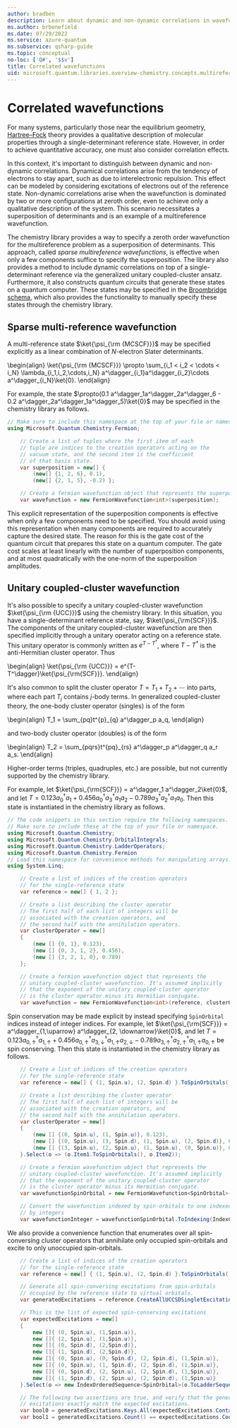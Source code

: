```yaml
---
author: bradben
description: Learn about dynamic and non-dynamic correlations in wavefunctions using the Azure Quantum chemistry library.
ms.author: brbenefield
ms.date: 07/29/2022
ms.service: azure-quantum
ms.subservice: qsharp-guide
ms.topic: conceptual
no-loc: ['Q#', '$$v']
title: Correlated wavefunctions
uid: microsoft.quantum.libraries.overview-chemistry.concepts.multireference
---
```


# Correlated wavefunctions

For many systems, particularly those near the equilibrium geometry, [Hartree–Fock](xref:microsoft.quantum.libraries.overview-chemistry.concepts.hartreefock) theory provides a qualitative description of molecular properties through a single-determinant reference state.
However, in order to achieve quantitative accuracy, one must also consider correlation effects.

In this context, it's important to distinguish between dynamic and non-dynamic correlations.
Dynamical correlations arise from the tendency of electrons to stay apart, such as due to interelectronic repulsion.
This effect can be modeled by considering excitations of electrons out of the reference state.
Non-dynamic correlations arise when the wavefunction is dominated by two or more configurations at zeroth order, even to achieve only a qualitative description of the system.
This scenario necessitates a superposition of determinants and is an example of a multireference wavefunction.

The chemistry library provides a way to specify a zeroth order wavefunction for the multireference problem as a superposition of determinants.
This approach, called *sparse multireference wavefunctions*, is effective when only a few components suffice to specify the superposition.
The library also provides a method to include dynamic correlations on top of a single-determinant reference via the generalized unitary coupled-cluster ansatz. Furthermore, it also constructs quantum circuits that generate these states on a quantum computer. These states may be specified in the [Broombridge schema](xref:microsoft.quantum.libraries.overview.chemistry.schema.broombridge), which also provides the functionality to manually specify these states through the chemistry
library.

## Sparse multi-reference wavefunction

A multi-reference state $\ket{\psi_{\rm {MCSCF}}}$ may be specified explicitly as a linear combination of $N$-electron Slater determinants.

\begin{align}
    \ket{\psi_{\rm {MCSCF}}} \propto \sum_{i_1 < i_2 < \cdots < i_N} \lambda_{i_1,i_2,\cdots,i_N} a^\dagger_{i_1}a^\dagger_{i_2}\cdots a^\dagger_{i_N}\ket{0}.
\end{align}

For example, the state $\propto(0.1 a^\dagger_1a^\dagger_2a^\dagger_6 - 0.2 a^\dagger_2a^\dagger_1a^\dagger_5)\ket{0}$ may be specified in the chemistry library as follows.

```csharp
// Make sure to include this namespace at the top of your file or namespace.
using Microsoft.Quantum.Chemistry.Fermion;
```

```csharp
    // Create a list of tuples where the first item of each 
    // tuple are indices to the creation operators acting on the
    // vacuum state, and the second item is the coefficient
    // of that basis state.
    var superposition = new[] {
        (new[] {1, 2, 6}, 0.1),
        (new[] {2, 1, 5}, -0.2) };

    // Create a fermion wavefunction object that represents the superposition.
    var wavefunction = new FermionWavefunction<int>(superposition);
```

This explicit representation of the superposition components is effective when only a few components need to be specified.
You should avoid using this representation when many components are required to accurately capture the desired state.
The reason for this is the gate cost of the quantum circuit that prepares this state on a quantum computer. The gate cost scales at least linearly with the number of superposition components, and at most quadratically with the one-norm of the superposition amplitudes.

## Unitary coupled-cluster wavefunction

It's also possible to specify a unitary coupled-cluster wavefunction $\ket{\psi_{\rm {UCC}}}$ using the chemistry library.
In this situation, you have a single-determinant reference state, say, $\ket{\psi_{\rm{SCF}}}$.
The components of the unitary coupled-cluster wavefunction are then specified implicitly through a unitary operator acting on a reference state.
This unitary operator is commonly written as $e^{T-T^\dagger}$, where $T-T^\dagger$ is the anti-Hermitian cluster operator.
Thus

\begin{align}
    \ket{\psi_{\rm {UCC}}} = e^{T-T^\dagger}\ket{\psi_{\rm{SCF}}}.
\end{align}

It's also common to split the cluster operator $T = T_1 + T_2 + \cdots$ into parts, where each part $T_j$ contains $j$-body terms. In generalized coupled-cluster theory, the one-body cluster operator (singles) is of the form

\begin{align}
    T_1 = \sum_{pq}t^{p}_{q} a^\dagger_p a_q,
\end{align}

and two-body cluster operator (doubles) is of the form

\begin{align}
    T_2 = \sum_{pqrs}t^{pq}_{rs} a^\dagger_p a^\dagger_q a_r a_s.
\end{align}

Higher-order terms (triples, quadruples, etc.) are possible, but not currently supported by the chemistry library.

For example, let $\ket{\psi_{\rm{SCF}}} = a^\dagger_1 a^\dagger_2\ket{0}$, and let $T= 0.123 a^\dagger_0 a_1 + 0.456 a^\dagger_0a^\dagger_3 a_1 a_2 - 0.789 a^\dagger_3a^\dagger_2 a_1 a_0$. Then this state is instantiated in the chemistry library as follows.

```csharp
// The code snippets in this section require the following namespaces.
// Make sure to include these at the top of your file or namespace.
using Microsoft.Quantum.Chemistry;
using Microsoft.Quantum.Chemistry.OrbitalIntegrals;
using Microsoft.Quantum.Chemistry.LadderOperators;
using Microsoft.Quantum.Chemistry.Fermion
// Load this namespace for convenience methods for manipulating arrays.
using System.Linq;
```

```csharp
    // Create a list of indices of the creation operators
    // for the single-reference state
    var reference = new[] { 1, 2 };

    // Create a list describing the cluster operator
    // The first half of each list of integers will be
    // associated with the creation operators, and
    // the second half with the annihilation operators.
    var clusterOperator = new[]
    {
        (new [] {0, 1}, 0.123),
        (new [] {0, 3, 1, 2}, 0.456),
        (new [] {3, 2, 1, 0}, 0.789)
    };

    // Create a fermion wavefunction object that represents the 
    // unitary coupled-cluster wavefunction. It's assumed implicitly
    // that the exponent of the unitary coupled-cluster operator
    // is the cluster operator minus its Hermitian conjugate.
    var wavefunction = new FermionWavefunction<int>(reference, clusterOperator);
```

Spin conservation may be made explicit by instead specifying `SpinOrbital` indices instead of integer indices. For example, let $\ket{\psi_{\rm{SCF}}} = a^\dagger_{1,\uparrow} a^\dagger_{2, \downarrow}\ket{0}$, and let $T= 0.123 a^\dagger_{0, \uparrow} a_{1, \uparrow} + 0.456 a^\dagger_{0, \uparrow} a^\dagger_{3, \downarrow} a_{1, \uparrow} a_{2, \downarrow} - 0.789 a^\dagger_{3,\uparrow} a^\dagger_{2,\uparrow} a_{1,\uparrow} a_{0, \uparrow}$ be spin conserving. Then this state is instantiated in the chemistry library as follows.

```csharp
    // Create a list of indices of the creation operators
    // for the single-reference state
    var reference = new[] { (1, Spin.u), (2, Spin.d) }.ToSpinOrbitals();

    // Create a list describing the cluster operator
    // The first half of each list of integers will be
    // associated with the creation operators, and
    // the second half with the annihilation operators.
    var clusterOperator = new[]
    {
        (new [] {(0, Spin.u), (1, Spin.u)}, 0.123),
        (new [] {(0, Spin.u), (3, Spin.d), (1, Spin.u), (2, Spin.d)}, 0.456),
        (new [] {(3, Spin.u), (2, Spin.u), (1, Spin.u), (0, Spin.u)}, 0.789)
    }.Select(o => (o.Item1.ToSpinOrbitals(), o.Item2));

    // Create a fermion wavefunction object that represents the
    // unitary coupled-cluster wavefunction. It's assumed implicitly
    // that the exponent of the unitary coupled-cluster operator
    // is the cluster operator minus its Hermitian conjugate.
    var wavefunctionSpinOrbital = new FermionWavefunction<SpinOrbital>(reference, clusterOperator);

    // Convert the wavefunction indexed by spin-orbitals to one indexed
    // by integers
    var wavefunctionInteger = wavefunctionSpinOrbital.ToIndexing(IndexConvention.UpDown);
```

We also provide a convenience function that enumerates over all spin-conversing cluster operators that annihilate only occupied spin-orbitals and excite to only unoccupied spin-orbitals.

```csharp
    // Create a list of indices of the creation operators
    // for the single-reference state
    var reference = new[] { (1, Spin.u), (2, Spin.d) }.ToSpinOrbitals();

    // Generate all spin-conversing excitations from spin-orbitals
    // occupied by the reference state to virtual orbitals.
    var generatedExcitations = reference.CreateAllUCCSDSingletExcitations(nOrbitals: 3).Excitations;

    // This is the list of expected spin-conserving excitations
    var expectedExcitations = new[]
    {
        new []{ (0, Spin.u), (1,Spin.u)},
        new []{ (2, Spin.u), (1,Spin.u)},
        new []{ (0, Spin.d), (2,Spin.d)},
        new []{ (1, Spin.d), (2,Spin.d)},
        new []{ (0, Spin.u), (0, Spin.d), (2, Spin.d), (1,Spin.u)},
        new []{ (0, Spin.u), (1, Spin.d), (2, Spin.d), (1,Spin.u)},
        new []{ (0, Spin.d), (2, Spin.u), (2, Spin.d), (1,Spin.u)},
        new []{ (1, Spin.d), (2, Spin.u), (2, Spin.d), (1,Spin.u)}
    }.Select(o => new IndexOrderedSequence<SpinOrbital>(o.ToLadderSequence()));

    // The following two assertions are true, and verify that the generated
    // excitations exactly match the expected excitations.
    var bool0 = generatedExcitations.Keys.All(expectedExcitations.Contains);
    var bool1 = generatedExcitations.Count() == expectedExcitations.Count();
```
